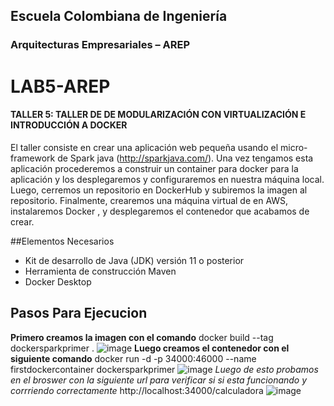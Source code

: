 ## Escuela Colombiana de Ingeniería
### Arquitecturas Empresariales – AREP
# LAB5-AREP
#### TALLER 5: TALLER DE DE MODULARIZACIÓN CON VIRTUALIZACIÓN E INTRODUCCIÓN A DOCKER

El taller consiste en crear una aplicación web pequeña usando el micro-framework de Spark java (http://sparkjava.com/). Una vez tengamos esta aplicación procederemos a construir un container para docker para la aplicación y los desplegaremos y configuraremos en nuestra máquina local. Luego, cerremos un repositorio en DockerHub y subiremos la imagen al repositorio. Finalmente, crearemos una máquina virtual de en AWS, instalaremos Docker , y desplegaremos el contenedor que acabamos de crear.

##Elementos Necesarios
* Kit de desarrollo de Java (JDK) versión 11 o posterior
* Herramienta de construcción Maven
* Docker Desktop

## Pasos Para Ejecucion
**Primero creamos la imagen con el comando**
 docker build --tag dockersparkprimer .
 ![image](https://github.com/JuanFe2001/Taller5-AREP/assets/123691538/226fcf82-7df4-4598-a1f1-a695d4e1fa4e)
**Luego creamos el contenedor con el siguiente comando**
docker run -d -p 34000:46000 --name firstdockercontainer dockersparkprimer
![image](https://github.com/JuanFe2001/Taller5-AREP/assets/123691538/e43a4e39-627b-4806-9bc8-c978ec8fe9f1)
*Luego de esto probamos en el broswer con la siguiente url para verificar si si esta funcionando y corrriendo correctamente*
http://localhost:34000/calculadora
![image](https://github.com/JuanFe2001/Taller5-AREP/assets/123691538/32986eb2-98e6-4877-a1ea-3947098c4294)

